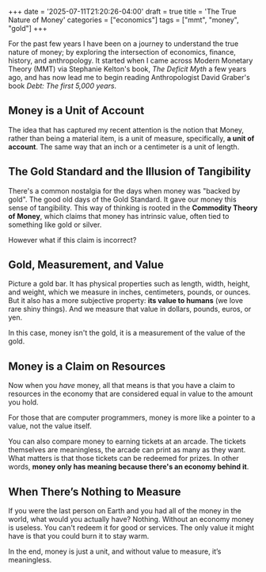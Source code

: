 +++
date = '2025-07-11T21:20:26-04:00'
draft = true
title = 'The True Nature of Money'
categories = ["economics"]
tags = ["mmt", "money", "gold"]
+++

For the past few years I have been on a journey to understand the true nature of money; by exploring the intersection of economics, finance, history, and anthropology. It started when I came across Modern Monetary Theory (MMT) via Stephanie Kelton's book, _The Deficit Myth_ a few years ago, and has now lead me to begin reading Anthropologist David Graber's book _Debt: The first 5,000 years_.

## Money is a Unit of Account
The idea that has captured my recent attention is the notion that Money, rather than being a material item, is a unit of measure, specifically, **a unit of account**. The same way that an inch or a centimeter is a unit of length.

## The Gold Standard and the Illusion of Tangibility
There's a common nostalgia for the days when money was "backed by gold". The good old days of the Gold Standard. It gave our money this sense of tangibility. This way of thinking is rooted in the **Commodity Theory of Money**, which claims that money has intrinsic value, often tied to something like gold or silver.

However what if this claim is incorrect?

## Gold, Measurement, and Value
Picture a gold bar. It has physical properties such as length, width, height, and weight, which we measure in inches, centimeters, pounds, or ounces. But it also has a more subjective property: **its value to humans** (we love rare shiny things). And we measure that value in dollars, pounds, euros, or yen.

In this case, money isn't the gold, it is a measurement of the value of the gold.

## Money is a Claim on Resources
Now when you _have_ money, all that means is that you have a claim to resources in the economy that are considered equal in value to the amount you hold.

For those that are computer programmers, money is more like a pointer to a value, not the value itself.

You can also compare money to earning tickets at an arcade. The tickets themselves are meaningless, the arcade can print as many as they want. What matters is that those tickets can be redeemed for prizes. In other words, **money only has meaning because there's an economy behind it**.

## When There’s Nothing to Measure
If you were the last person on Earth and you had all of the money in the world, what would you actually have? Nothing. Without an economy money is useless. You can't redeem it for good or services. The only value it might have is that you could burn it to stay warm.

In the end, money is just a unit, and without value to measure, it’s meaningless.
